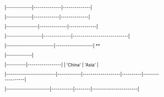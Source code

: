 
















|-------------|--------------|--------------|


|-------------|-------------|--------------|


|----------------|--------------|--------------|


|------------------|--------------|----------------------------|







|------------------------|-------------------|
**


|-------------|


|----------|-----------------|
| 'China'  | 'Asia'          |





|-------------------------|------------|-------------------|----------|------------------|






|----------------------|-----------|--------|-----------------------|
